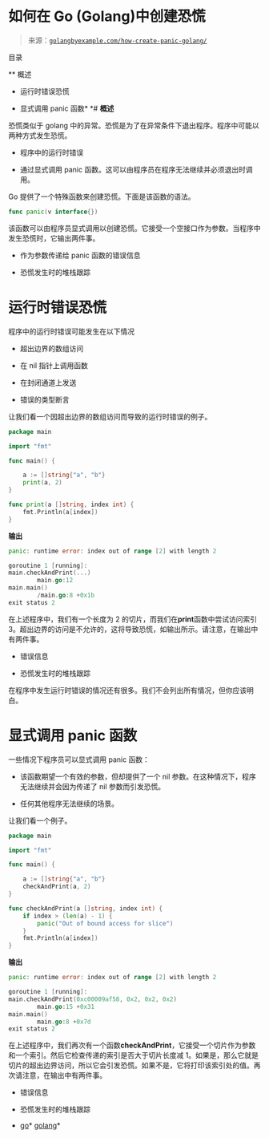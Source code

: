 <!--yml

类别：未分类

日期：2024-10-13 06:26:32

-->

# 如何在 Go (Golang)中创建恐慌

> 来源：[`golangbyexample.com/how-create-panic-golang/`](https://golangbyexample.com/how-create-panic-golang/)

目录

**   概述

+   运行时错误恐慌

+   显式调用 panic 函数*  *# **概述**

恐慌类似于 golang 中的异常。恐慌是为了在异常条件下退出程序。程序中可能以两种方式发生恐慌。

+   程序中的运行时错误

+   通过显式调用 panic 函数。这可以由程序员在程序无法继续并必须退出时调用。

Go 提供了一个特殊函数来创建恐慌。下面是该函数的语法。

```go
func panic(v interface{})
```

该函数可以由程序员显式调用以创建恐慌。它接受一个空接口作为参数。当程序中发生恐慌时，它输出两件事。

+   作为参数传递给 panic 函数的错误信息

+   恐慌发生时的堆栈跟踪

# **运行时错误恐慌**

程序中的运行时错误可能发生在以下情况

+   超出边界的数组访问

+   在 nil 指针上调用函数

+   在封闭通道上发送

+   错误的类型断言

让我们看一个因超出边界的数组访问而导致的运行时错误的例子。

```go
package main

import "fmt"

func main() {

	a := []string{"a", "b"}
	print(a, 2)
}

func print(a []string, index int) {
	fmt.Println(a[index])
}
```

**输出**

```go
panic: runtime error: index out of range [2] with length 2

goroutine 1 [running]:
main.checkAndPrint(...)
        main.go:12
main.main()
        /main.go:8 +0x1b
exit status 2
```

在上述程序中，我们有一个长度为 2 的切片，而我们在**print**函数中尝试访问索引 3。超出边界的访问是不允许的，这将导致恐慌，如输出所示。请注意，在输出中有两件事。

+   错误信息

+   恐慌发生时的堆栈跟踪

在程序中发生运行时错误的情况还有很多。我们不会列出所有情况，但你应该明白。

# **显式调用 panic 函数**

一些情况下程序员可以显式调用 panic 函数：

+   该函数期望一个有效的参数，但却提供了一个 nil 参数。在这种情况下，程序无法继续并会因为传递了 nil 参数而引发恐慌。

+   任何其他程序无法继续的场景。

让我们看一个例子。

```go
package main

import "fmt"

func main() {

	a := []string{"a", "b"}
	checkAndPrint(a, 2)
}

func checkAndPrint(a []string, index int) {
	if index > (len(a) - 1) {
		panic("Out of bound access for slice")
	}
	fmt.Println(a[index])
}
```

**输出**

```go
panic: runtime error: index out of range [2] with length 2

goroutine 1 [running]:
main.checkAndPrint(0xc00009af58, 0x2, 0x2, 0x2)
        main.go:15 +0x31
main.main()
        main.go:8 +0x7d
exit status 2
```

在上述程序中，我们再次有一个函数**checkAndPrint**，它接受一个切片作为参数和一个索引。然后它检查传递的索引是否大于切片长度减 1。如果是，那么它就是切片的超出边界访问，所以它会引发恐慌。如果不是，它将打印该索引处的值。再次请注意，在输出中有两件事。

+   错误信息

+   恐慌发生时的堆栈跟踪

+   [go](https://golangbyexample.com/tag/go/)*   [golang](https://golangbyexample.com/tag/golang/)*
